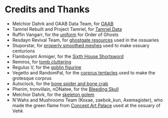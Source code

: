 # Credits and Thanks 

- Melchior Dahrk and OAAB Data Team, for [OAAB](https://www.nexusmods.com/morrowind/mods/49042)
- Tamriel Rebuilt and Project Tamriel, for [Tamriel Data](https://www.nexusmods.com/morrowind/mods/44537)
- Ruffin Vangarr, for the [uniform](https://www.nexusmods.com/morrowind/mods/51651) for Order of Ghosts
- Resdayn Revival Team, for [ghostgate resources](https://www.nexusmods.com/morrowind/mods/45822) used in the ossuaries
- Stuporstar, for [properly smoothed meshes](https://www.nexusmods.com/morrowind/mods/46747) used to make ossuary centurions
- Flamboyant Armiger, for the [Sixth House Shortsword](https://www.nexusmods.com/morrowind/mods/46096)
- Remiros, for [tomb cluttering](https://www.nexusmods.com/morrowind/mods/49131)
- Regulus V, for the [goblin figurine](https://www.nexusmods.com/morrowind/mods/43593)
- Vegetto and RandomPal, for the [corprus tentacles](https://www.nexusmods.com/morrowind/mods/49738?tab=description) used to make the grotesque corprus
- Autoclock, for the [bone spider and bone crab](https://www.nexusmods.com/morrowind/mods/48662)
- Pherim, tronvillain, nONatee, for the [Bleeding Skull](https://www.nexusmods.com/morrowind/mods/46012)
- Melchior Dahrk, for the [skeleton golem](https://www.nexusmods.com/morrowind/mods/22189)
- N'Wahs and Mushrooms Team (Koxae, zaebok_kun, Axemagister), who made the green flame from [Concept Art Palace](https://www.nexusmods.com/morrowind/mods/48136) used at the ossuary of Vehk
